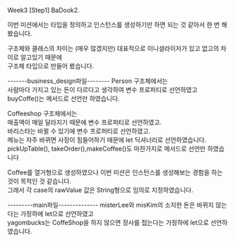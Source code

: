 Week3 [Step1] BaDook2.     
                    
이번 미션에서는 타입을 정의하고 인스턴스를 생성하기만 하면 되는 것 같아서 한 번 해봤습니다.                
                
구조체와 클래스의 차이는 (매우 많겠지만) 대표적으로 이니셜라이저가 있고 없고의 차이로 알고있기 때문에    
구조체 타입으로 만들어 봤습니다.     
      
-------business_design파일--------
Person 구조체에서는     
사람마다 가지고 있는 돈이 다르다고 생각하여 변수 프로퍼티로 선언하였고      
buyCoffe()는 메서드로 선언만 하였습니다.        
      
Coffeeshop 구조체에서는    
매출액이 매일 달라지기 때문에 변수 프로퍼티로 선언하였고.    
바리스타는 바뀔 수 있기에 변수 프로퍼티로 선언하였고.     
메뉴는 자주 바뀌면 사장이 힘들어하기 때문에 let 딕셔너리로 선언하였습니다.          
pickUpTable(), takeOrder(),makeCoffee()도 마찬가지로 메서드로 선언만 하였습니다           
            
Coffee를 열거형으로 생성하였으나 이번 미션은 인스턴스를 생성해보는 경험을 하는 것이 목적인 것 같습니다.      
그래서 각 case의 rawValue 값은 String형으로 임의로 지정하였습니다.       
        
---------main파일--------------
misterLee와 misKim의 소지한 돈은 바뀌지 않는다는 가정하에 let으로 선언하였고     
yagombucks는 CoffeShop을 하지 않으면 장사를 접는다는 가정하에 let으로 선언하였습니다.
